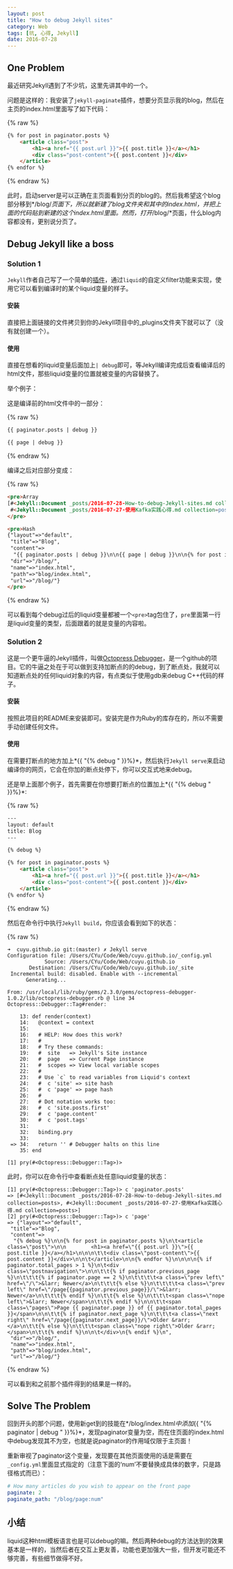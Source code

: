 ```yaml
---
layout: post
title: "How to debug Jekyll sites"
category: Web
tags: [坑, 心得, Jekyll]
date: 2016-07-28
---
```


## One Problem

最近研究Jekyll遇到了不少坑，这里先讲其中的一个。

问题是这样的：我安装了`jekyll-paginate`插件，想要分页显示我的blog，然后在主页的index.html里面写了如下代码：

{% raw %}

```html
{% for post in paginator.posts %}
	<article class="post">
        <h1><a href="{{ post.url }}">{{ post.title }}</a></h1>
		<div class="post-content">{{ post.content }}</div>
	</article>
{% endfor %}
```

{% endraw %}

此时，启动server是可以正确在主页面看到分页的blog的。然后我希望这个blog部分移到*/blog/*页面下，所以就新建了blog文件夹和其中的index.html，并把上面的代码贴到新建的这个index.html里面。然而，打开*/blog/*页面，什么blog内容都没有，更别说分页了。

## Debug Jekyll like a boss

### Solution 1

`Jekyll`作者自己写了一个简单的[插件](https://github.com/plusjade/jekyll-bootstrap/blob/master/_plugins/debug.rb)，通过`liquid`的自定义filter功能来实现，使用它可以看到编译时的某个liquid变量的样子。

#### 安装

直接把上面链接的文件拷贝到你的Jekyll项目中的_plugins文件夹下就可以了（没有就创建一个）。

#### 使用

直接在想看的liquid变量后面加上`| debug`即可，等Jekyll编译完成后查看编译后的html文件，那些liquid变量的位置就被变量的内容替换了。

举个例子：

这是编译前的html文件中的一部分：

{% raw %}

```html
{{ paginator.posts | debug }}

{{ page | debug }}
```

{% endraw %}

编译之后对应部分变成：

{% raw %}

```html
<pre>Array
[#<Jekyll::Document _posts/2016-07-28-How-to-debug-Jekyll-sites.md collection=posts>,
 #<Jekyll::Document _posts/2016-07-27-使用Kafka实践心得.md collection=posts>]
</pre>

<pre>Hash
{"layout"=>"default",
 "title"=>"Blog",
 "content"=>
  "{{ paginator.posts | debug }}\n\n{{ page | debug }}\n\n{% for post in paginator.posts %}\n\t<article class=\"post\">\n\n        <h1><a href=\"{{ post.url }}\">{{ post.title }}</a></h1>\n\n\n\t\t<div class=\"post-content\">{{ post.content }}</div>\n\n\t</article>\n\n{% endfor %}\n\n\n\n{% if paginator.total_pages > 1 %}\n\t<div class=\"postnavigation\">\n\n\t\t{% if paginator.previous_page %}\n\t\t\t{% if paginator.page == 2 %}\n\t\t\t\t<a class=\"prev left\" href=\"/\">&larr; Newer</a>\n\t\t\t{% else %}\n\t\t\t\t<a class=\"prev left\" href=\"/page{{paginator.previous_page}}/\">&larr; Newer</a>\n\t\t\t{% endif %}\n\t\t{% else %}\n\t\t\t<span class=\"nope left\">&larr; Newer</span>\n\t\t{% endif %}\n\n\t\t<span class=\"pages\">Page {{ paginator.page }} of {{ paginator.total_pages }}</span>\n\n\t\t{% if paginator.next_page %}\n\t\t\t<a class=\"next right\" href=\"/page{{paginator.next_page}}/\">Older &rarr;</a>\n\t\t{% else %}\n\t\t\t<span class=\"nope right\">Older &rarr;</span>\n\t\t{% endif %}\n\n\t</div>\n{% endif %}\n",
 "dir"=>"/blog/",
 "name"=>"index.html",
 "path"=>"blog/index.html",
 "url"=>"/blog/"}
</pre>
```

{% endraw %}

可以看到每个debug过后的liquid变量都被一个`<pre>`tag包住了，`pre`里面第一行是liquid变量的类型，后面跟着的就是变量的内容啦。

### Solution 2

这是一个更牛逼的Jekyll插件，叫做[Octopress Debugger](https://github.com/octopress/debugger)，是一个github的项目。它的牛逼之处在于可以做到支持加断点的的debug，到了断点处，我就可以知道断点处的任何liquid对象的内容，有点类似于使用gdb来debug C++代码的样子。

#### 安装

按照此项目的README来安装即可。安装完是作为Ruby的库存在的，所以不需要手动创建任何文件。

#### 使用

在需要打断点的地方加上*{{ "{% debug " }}%}*，然后执行`Jekyll serve`来启动编译你的网页，它会在你加的断点处停下，你可以交互式地来debug。

还是举上面那个例子，首先需要在你想要打断点的位置加上*{{ "{% debug " }}%}*:

{% raw %}

```html
---
layout: default
title: Blog
---

{% debug %}

{% for post in paginator.posts %}
	<article class="post">
        <h1><a href="{{ post.url }}">{{ post.title }}</a></h1>
		<div class="post-content">{{ post.content }}</div>
	</article>
{% endfor %}
```

{% endraw %}

然后在命令行中执行`Jekyll build`，你应该会看到如下的状态：

{% raw %}

```shell
➜  cuyu.github.io git:(master) ✗ Jekyll serve
Configuration file: /Users/CYu/Code/Web/cuyu.github.io/_config.yml
            Source: /Users/CYu/Code/Web/cuyu.github.io
       Destination: /Users/CYu/Code/Web/cuyu.github.io/_site
 Incremental build: disabled. Enable with --incremental
      Generating...

From: /usr/local/lib/ruby/gems/2.3.0/gems/octopress-debugger-1.0.2/lib/octopress-debugger.rb @ line 34 Octopress::Debugger::Tag#render:

    13: def render(context)
    14:   @context = context
    15:
    16:   # HELP: How does this work?
    17:   #
    18:   # Try these commands:
    19:   #  site   => Jekyll's Site instance
    20:   #  page   => Current Page instance
    21:   #  scopes => View local variable scopes
    22:   #
    23:   # Use `c` to read variables from Liquid's context
    24:   #  c 'site' => site hash
    25:   #  c 'page' => page hash
    26:   #
    27:   # Dot notation works too:
    28:   #  c 'site.posts.first'
    29:   #  c 'page.content'
    30:   #  c 'post.tags'
    31:
    32:   binding.pry
    33:
 => 34:   return '' # Debugger halts on this line
    35: end

[1] pry(#<Octopress::Debugger::Tag>)>
```

此时，你可以在命令行中查看断点处任意liquid变量的状态：

```shell
[1] pry(#<Octopress::Debugger::Tag>)> c 'paginator.posts'
=> [#<Jekyll::Document _posts/2016-07-28-How-to-debug-Jekyll-sites.md collection=posts>, #<Jekyll::Document _posts/2016-07-27-使用Kafka实践心得.md collection=posts>]
[2] pry(#<Octopress::Debugger::Tag>)> c 'page'
=> {"layout"=>"default",
 "title"=>"Blog",
 "content"=>
  "{% debug %}\n\n{% for post in paginator.posts %}\n\t<article class=\"post\">\n\n        <h1><a href=\"{{ post.url }}\">{{ post.title }}</a></h1>\n\n\n\t\t<div class=\"post-content\">{{ post.content }}</div>\n\n\t</article>\n\n{% endfor %}\n\n\n\n{% if paginator.total_pages > 1 %}\n\t<div class=\"postnavigation\">\n\n\t\t{% if paginator.previous_page %}\n\t\t\t{% if paginator.page == 2 %}\n\t\t\t\t<a class=\"prev left\" href=\"/\">&larr; Newer</a>\n\t\t\t{% else %}\n\t\t\t\t<a class=\"prev left\" href=\"/page{{paginator.previous_page}}/\">&larr; Newer</a>\n\t\t\t{% endif %}\n\t\t{% else %}\n\t\t\t<span class=\"nope left\">&larr; Newer</span>\n\t\t{% endif %}\n\n\t\t<span class=\"pages\">Page {{ paginator.page }} of {{ paginator.total_pages }}</span>\n\n\t\t{% if paginator.next_page %}\n\t\t\t<a class=\"next right\" href=\"/page{{paginator.next_page}}/\">Older &rarr;</a>\n\t\t{% else %}\n\t\t\t<span class=\"nope right\">Older &rarr;</span>\n\t\t{% endif %}\n\n\t</div>\n{% endif %}\n",
 "dir"=>"/blog/",
 "name"=>"index.html",
 "path"=>"blog/index.html",
 "url"=>"/blog/"}
```

{% endraw %}

可以看到和之前那个插件得到的结果是一样的。

## Solve The Problem

回到开头的那个问题，使用新get到的技能在*/blog/index.html*中添加*{{ "{% paginator | debug " }}%}*，发现paginator变量为空，而在住页面的index.html中debug发现其不为空，也就是说paginator的作用域仅限于主页面！

重新审视了paginator这个变量，发现要在其他页面使用的话是需要在`_config.yml`里面显式指定的（注意下面的‘num’不要替换成具体的数字，只是路径格式而已）：

```yaml
# How many articles do you wish to appear on the front page
paginate: 2
paginate_path: "/blog/page:num"
```

## 小结

liquid这种html模板语言也是可以debug的嘛。然后两种debug的方法达到的效果基本是一样的，当然后者在交互上更友善，功能也更加强大一些，但开发可能还不够完善，有些细节做得不好。